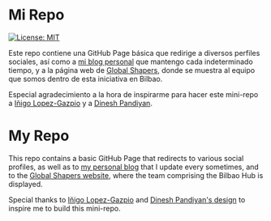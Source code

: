 # Mi Repo

[![License: MIT](https://img.shields.io/badge/License-MIT-yellow.svg)](https://opensource.org/licenses/MIT)

Este repo contiene una GitHub Page básica que redirige a diversos perfiles sociales, así como a [mi blog personal](https://www.bennytacora.com/es/)
que mantengo cada indeterminado tiempo, y a la página web de [Global Shapers](https://www.globalshapers.org/hubs/bilbao-hub), donde se muestra al
equipo que somos dentro de esta iniciativa en Bilbao.

Especial agradecimiento a la hora de inspirarme para hacer este mini-repo a [Iñigo Lopez-Gazpio](https://github.com/lgazpio/lgazpio.github.io) y
a [Dinesh Pandiyan](https://github.com/flexdinesh/dev-landing-page).

# My Repo

This repo contains a basic GitHub Page that redirects to various social profiles, as well as to [my personal blog](https://www.bennytacora.com/en/)
that I update every sometimes, and to the [Global Shapers website](https://www.globalshapers.org/hubs/bilbao-hub), where the team comprising the
Bilbao Hub is displayed.

Special thanks to [Iñigo Lopez-Gazpio](https://github.com/lgazpio/lgazpio.github.io) and [Dinesh Pandiyan's design](https://github.com/flexdinesh/dev-landing-page)
to inspire me to build this mini-repo.
